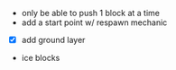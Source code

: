 - only be able to push 1 block at a time
- add a start point w/ respawn mechanic
- [x] add ground layer
- ice blocks